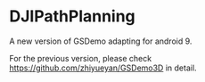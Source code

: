 # DJIPathPlanning
A new version of GSDemo adapting for android 9.

For the previous version, please check https://github.com/zhiyueyan/GSDemo3D in detail.
